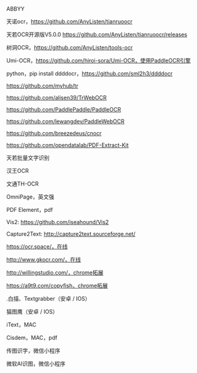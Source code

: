 ABBYY

天诺ocr，https://github.com/AnyListen/tianruoocr

天若OCR开源版V5.0.0
https://github.com/AnyListen/tianruoocr/releases

树洞OCR，https://github.com/AnyListen/tools-ocr

Umi-OCR，https://github.com/hiroi-sora/Umi-OCR，使用PaddleOCR引擎

python，pip install ddddocr，https://github.com/sml2h3/ddddocr

https://github.com/myhub/tr

https://github.com/alisen39/TrWebOCR

https://github.com/PaddlePaddle/PaddleOCR

https://github.com/lewangdev/PaddleWebOCR

https://github.com/breezedeus/cnocr

https://github.com/opendatalab/PDF-Extract-Kit

天若批量文字识别

汉王OCR

文通TH-OCR

OmniPage，英文强

PDF Element，pdf

Vis2: https://github.com/iseahound/Vis2

Capture2Text: http://capture2text.sourceforge.net/



https://ocr.space/，在线

http://www.gkocr.com/，在线

http://willingstudio.com/，chrome拓展

https://a9t9.com/copyfish，chrome拓展



.白描、Textgrabber（安卓 / IOS）

猫图鹰（安卓 / IOS）



iText，MAC

Cisdem，MAC，pdf



传图识字，微信小程序

微软AI识图，微信小程序